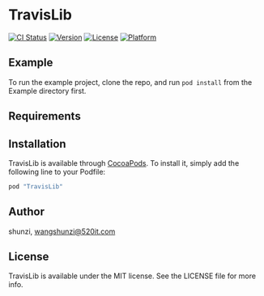# TravisLib

[![CI Status](http://img.shields.io/travis/shunzi/TravisLib.svg?style=flat)](https://travis-ci.org/shunzi/TravisLib)
[![Version](https://img.shields.io/cocoapods/v/TravisLib.svg?style=flat)](http://cocoapods.org/pods/TravisLib)
[![License](https://img.shields.io/cocoapods/l/TravisLib.svg?style=flat)](http://cocoapods.org/pods/TravisLib)
[![Platform](https://img.shields.io/cocoapods/p/TravisLib.svg?style=flat)](http://cocoapods.org/pods/TravisLib)

## Example

To run the example project, clone the repo, and run `pod install` from the Example directory first.

## Requirements

## Installation

TravisLib is available through [CocoaPods](http://cocoapods.org). To install
it, simply add the following line to your Podfile:

```ruby
pod "TravisLib"
```

## Author

shunzi, wangshunzi@520it.com

## License

TravisLib is available under the MIT license. See the LICENSE file for more info.
